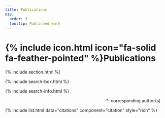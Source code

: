 ```yaml
---
title: Publications
nav:
  order: 3
  tooltip: Published work
---
```


# {% include icon.html icon="fa-solid fa-feather-pointed" %}Publications

{% include section.html %}

{% include search-box.html %}

{% include search-info.html %}

<p style='text-align: right;'> *: corresponding author(s) </p>

{% include list.html data="citations" component="citation" style="rich" %}

